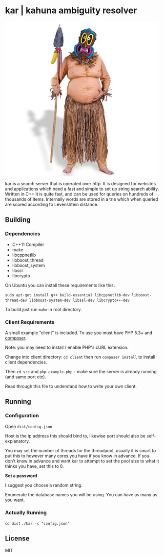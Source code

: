# kar | kahuna ambiguity resolver

![kahuna](github.png)

kar is a search server that is operated over http. It is designed for websites and applications which need a fast and simple to set up string search ability. Written in C++ it is quite fast, and can be used for queries on hundreds of thousands of items. Internally words are stored in a trie which when queried are scored according to Levenshtein distance. 


## Building

### Dependencies

* C++11 Compiler
* make
* libcppnetlib
* libboost_thread
* libboost_system
* libssl
* libcrypto


On Ubuntu you can install these requirements like this:

`sudo apt-get install g++ build-essential libcppnetlib-dev libboost-thread-dev libboost-system-dev libssl-dev libcrypto++-dev`

To build just run `make` in root directory.


### Client Requirements

A small example "client" is included. To use you must have PHP 5.3+ and [composer](https://getcomposer.org/).

Note: you may need to install / enable PHP's cURL extension.

Change into client directory: `cd client` then run `composer install` to install client dependencies.

Then `cd src` and `php example.php` - make sure the server is already running (and same port etc).

Read through this file to understand how to write your own client.


## Running

### Configuration

Open `dist/config.json`

Host is the ip address this should bind to, likewise port should also be self-explanatory.

You may set the number of threads for the threadpool, usually it is smart to put this to however many cores you have if you know in advance. If you don't know in advance and want kar to attempt to set the pool size to what it thinks you have, set this to 0.

**Set a password**

I suggest you choose a random string. 

Enumerate the database names you will be using. You can have as many as you want. 


### Actually Running

`cd dist`
`./kar -c "config.json"`


## License

MIT
